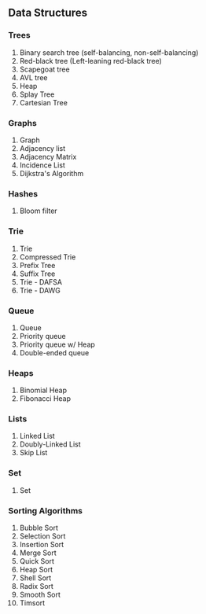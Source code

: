 
## Data Structures

### Trees

1. Binary search tree (self-balancing, non-self-balancing)
1. Red-black tree (Left-leaning red-black tree)
1. Scapegoat tree
1. AVL tree
1. Heap
1. Splay Tree
1. Cartesian Tree

### Graphs

1. Graph
1. Adjacency list
1. Adjacency Matrix
1. Incidence List
1. Dijkstra's Algorithm

### Hashes

1. Bloom filter

### Trie

1. Trie
1. Compressed Trie
1. Prefix Tree
1. Suffix Tree
1. Trie - DAFSA
1. Trie - DAWG

### Queue

1. Queue
1. Priority queue
1. Priority queue w/ Heap
1. Double-ended queue

### Heaps

1. Binomial Heap
1. Fibonacci Heap

### Lists

1. Linked List
1. Doubly-Linked List
1. Skip List

### Set

1. Set

### Sorting Algorithms
1. Bubble Sort
1. Selection Sort
1. Insertion Sort
1. Merge Sort
1. Quick Sort
1. Heap Sort
1. Shell Sort
1. Radix Sort
1. Smooth Sort
1. Timsort






